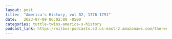 ```yaml
---
layout: post
title:  "America's History, vol 02, 1776-1791"
date:   2023-07-09 06:02:00 -0500
categories: tuttle-twins-america-s-history
podcast_link: https://nilbus-podcasts.s3.us-east-2.amazonaws.com/the-well-trained-mind/Tuttle%20Twins%20-%20America's%20History/America's%20History,%20vol.%202,%201776-1791.m4b
---
```


